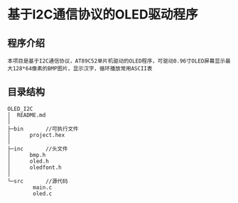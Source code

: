 # 基于I2C通信协议的OLED驱动程序

## 程序介绍

`本项目是基于I2C通信协议，AT89C52单片机驱动的OLED程序，可驱动0.96寸OLED屏幕显示最大128*64像素的BMP图片，显示汉字，循环播放常用ASCII表`

## 目录结构

```
OLED_I2C
│  README.md
│  
├─bin		//可执行文件
│      project.hex
│      
├─inc		//头文件
│      bmp.h
│      oled.h
│      oledfont.h
│      
└─src		//源代码
        main.c
        oled.c
```

